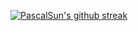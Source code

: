 
[![PascalSun's github streak](https://github-readme-streak-stats.herokuapp.com/?user=PascalSun&theme=blue-green)](https://github.com/PascalSun)

